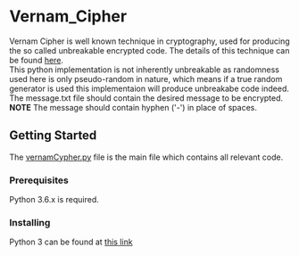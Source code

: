 # Vernam_Cipher

Vernam Cipher is well known technique in cryptography, used for producing the so called unbreakable encrypted code. The details of this technique can be found [here](http://www.pro-technix.com/information/crypto/pages/vernam_base.html#truernd).  
This python implementation is not inherently unbreakable as randomness used here is only pseudo-random in nature, which means if a true random generator is used this implementaion will produce unbreakabe code indeed.  
The message.txt file should contain the desired message to be encrypted.  
**NOTE** The message should contain hyphen ('-') in place of spaces.   

## Getting Started

The [vernamCypher.py](https://github.com/mohitgoel188/Vernam-Cipher/blob/master/vernamCipher.py) file is the main file which contains all relevant code.   
  
### Prerequisites

Python 3.6.x is required.

### Installing

Python 3 can be found at [this link](https://www.python.org/downloads/)
